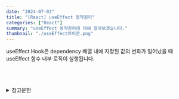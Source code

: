 ```yaml
---
date: "2024-07-03"
title: "[React] useEffect 동작원리"
categories: ["React"]
summary: "useEffect 동작원리에 대해 알아보겠습니다."
thumbnail: "./useEffect아이콘.png"
---
```


useEffect Hook은 dependency 배열 내에 지정된 값의 변화가 일어났을 때 useEffect 함수 내부 로직이 실행됩니다.





<br>
<br>
<br>



<details>

<summary>참고문헌</summary>

<div markdown="1">

https://seokzin.tistory.com/entry/React-useState%EC%9D%98-%EB%8F%99%EC%9E%91-%EC%9B%90%EB%A6%AC%EC%99%80-%ED%81%B4%EB%A1%9C%EC%A0%80

https://velog.io/@jjunyjjuny/React-useState%EB%8A%94-%EC%96%B4%EB%96%BB%EA%B2%8C-%EB%8F%99%EC%9E%91%ED%95%A0%EA%B9%8C#-%EB%A7%88%EB%AC%B4%EB%A6%AC

</div>

</details>
